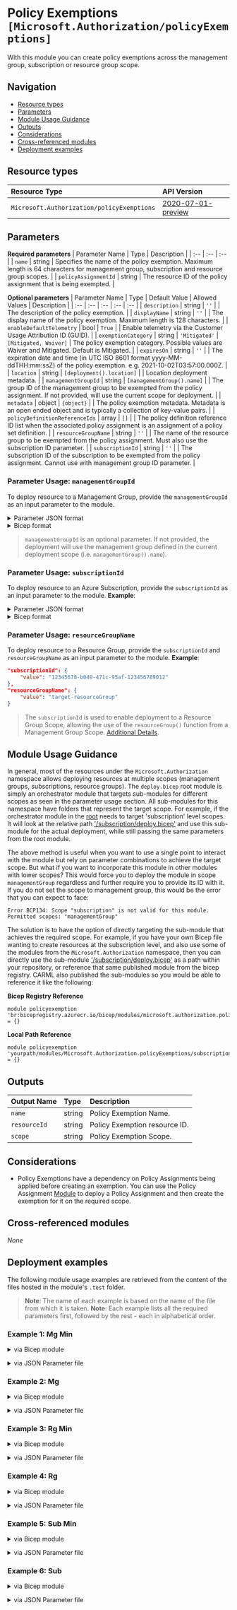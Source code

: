 # Policy Exemptions `[Microsoft.Authorization/policyExemptions]`

With this module you can create policy exemptions across the management group, subscription or resource group scope.

## Navigation

- [Resource types](#Resource-types)
- [Parameters](#Parameters)
- [Module Usage Guidance](#Module-Usage-Guidance)
- [Outputs](#Outputs)
- [Considerations](#Considerations)
- [Cross-referenced modules](#Cross-referenced-modules)
- [Deployment examples](#Deployment-examples)

## Resource types

| Resource Type | API Version |
| :-- | :-- |
| `Microsoft.Authorization/policyExemptions` | [2020-07-01-preview](https://docs.microsoft.com/en-us/azure/templates/Microsoft.Authorization/2020-07-01-preview/policyExemptions) |

## Parameters

**Required parameters**
| Parameter Name | Type | Description |
| :-- | :-- | :-- |
| `name` | string | Specifies the name of the policy exemption. Maximum length is 64 characters for management group, subscription and resource group scopes. |
| `policyAssignmentId` | string | The resource ID of the policy assignment that is being exempted. |

**Optional parameters**
| Parameter Name | Type | Default Value | Allowed Values | Description |
| :-- | :-- | :-- | :-- | :-- |
| `description` | string | `''` |  | The description of the policy exemption. |
| `displayName` | string | `''` |  | The display name of the policy exemption. Maximum length is 128 characters. |
| `enableDefaultTelemetry` | bool | `True` |  | Enable telemetry via the Customer Usage Attribution ID (GUID). |
| `exemptionCategory` | string | `'Mitigated'` | `[Mitigated, Waiver]` | The policy exemption category. Possible values are Waiver and Mitigated. Default is Mitigated. |
| `expiresOn` | string | `''` |  | The expiration date and time (in UTC ISO 8601 format yyyy-MM-ddTHH:mm:ssZ) of the policy exemption. e.g. 2021-10-02T03:57:00.000Z. |
| `location` | string | `[deployment().location]` |  | Location deployment metadata. |
| `managementGroupId` | string | `[managementGroup().name]` |  | The group ID of the management group to be exempted from the policy assignment. If not provided, will use the current scope for deployment. |
| `metadata` | object | `{object}` |  | The policy exemption metadata. Metadata is an open ended object and is typically a collection of key-value pairs. |
| `policyDefinitionReferenceIds` | array | `[]` |  | The policy definition reference ID list when the associated policy assignment is an assignment of a policy set definition. |
| `resourceGroupName` | string | `''` |  | The name of the resource group to be exempted from the policy assignment. Must also use the subscription ID parameter. |
| `subscriptionId` | string | `''` |  | The subscription ID of the subscription to be exempted from the policy assignment. Cannot use with management group ID parameter. |


### Parameter Usage: `managementGroupId`

To deploy resource to a Management Group, provide the `managementGroupId` as an input parameter to the module.


<details>

<summary>Parameter JSON format</summary>

```json
"managementGroupId": {
    "value": "contoso-group"
}
```

</details>


<details>

<summary>Bicep format</summary>

```bicep
managementGroupId: 'contoso-group'
```

</details>
<p>

> `managementGroupId` is an optional parameter. If not provided, the deployment will use the management group defined in the current deployment scope (i.e. `managementGroup().name`).

### Parameter Usage: `subscriptionId`

To deploy resource to an Azure Subscription, provide the `subscriptionId` as an input parameter to the module. **Example**:

<details>

<summary>Parameter JSON format</summary>

```json
"subscriptionId": {
    "value": "12345678-b049-471c-95af-123456789012"
}
```

</details>

<details>

<summary>Bicep format</summary>

```bicep
subscriptionId: '12345678-b049-471c-95af-123456789012'
```

</details>
<p>

### Parameter Usage: `resourceGroupName`

To deploy resource to a Resource Group, provide the `subscriptionId` and `resourceGroupName` as an input parameter to the module. **Example**:

```json
"subscriptionId": {
    "value": "12345678-b049-471c-95af-123456789012"
},
"resourceGroupName": {
    "value": "target-resourceGroup"
}
```

> The `subscriptionId` is used to enable deployment to a Resource Group Scope, allowing the use of the `resourceGroup()` function from a Management Group Scope. [Additional Details](https://github.com/Azure/bicep/pull/1420).

## Module Usage Guidance

In general, most of the resources under the `Microsoft.Authorization` namespace allows deploying resources at multiple scopes (management groups, subscriptions, resource groups). The `deploy.bicep` root module is simply an orchestrator module that targets sub-modules for different scopes as seen in the parameter usage section. All sub-modules for this namespace have folders that represent the target scope. For example, if the orchestrator module in the [root](deploy.bicep) needs to target 'subscription' level scopes. It will look at the relative path ['/subscription/deploy.bicep'](./subscription/deploy.bicep) and use this sub-module for the actual deployment, while still passing the same parameters from the root module.

The above method is useful when you want to use a single point to interact with the module but rely on parameter combinations to achieve the target scope. But what if you want to incorporate this module in other modules with lower scopes? This would force you to deploy the module in scope `managementGroup` regardless and further require you to provide its ID with it. If you do not set the scope to management group, this would be the error that you can expect to face:

```bicep
Error BCP134: Scope "subscription" is not valid for this module. Permitted scopes: "managementGroup"
```

The solution is to have the option of directly targeting the sub-module that achieves the required scope. For example, if you have your own Bicep file wanting to create resources at the subscription level, and also use some of the modules from the `Microsoft.Authorization` namespace, then you can directly use the sub-module ['/subscription/deploy.bicep'](./subscription/deploy.bicep) as a path within your repository, or reference that same published module from the bicep registry. CARML also published the sub-modules so you would be able to reference it like the following:

**Bicep Registry Reference**
```bicep
module policyexemption 'br:bicepregistry.azurecr.io/bicep/modules/microsoft.authorization.policyexemptions.subscription:version' = {}
```
**Local Path Reference**
```bicep
module policyexemption 'yourpath/modules/Microsoft.Authorization.policyExemptions/subscription/deploy.bicep' = {}
```

## Outputs

| Output Name | Type | Description |
| :-- | :-- | :-- |
| `name` | string | Policy Exemption Name. |
| `resourceId` | string | Policy Exemption resource ID. |
| `scope` | string | Policy Exemption Scope. |

## Considerations

- Policy Exemptions have a dependency on Policy Assignments being applied before creating an exemption. You can use the Policy Assignment [Module](../policyAssignments/deploy.bicep) to deploy a Policy Assignment and then create the exemption for it on the required scope.

## Cross-referenced modules

_None_

## Deployment examples

The following module usage examples are retrieved from the content of the files hosted in the module's `.test` folder.
   >**Note**: The name of each example is based on the name of the file from which it is taken.
   >**Note**: Each example lists all the required parameters first, followed by the rest - each in alphabetical order.

<h3>Example 1: Mg Min</h3>

<details>

<summary>via Bicep module</summary>

```bicep
module policyExemptions './Microsoft.Authorization/policyExemptions/deploy.bicep' = {
  name: '${uniqueString(deployment().name)}-policyExemptions'
  params: {
    // Required parameters
    name: '<<namePrefix>>-min-mg-polexem'
    policyAssignmentId: '/providers/Microsoft.Management/managementGroups/<<managementGroupId>>/providers/Microsoft.Authorization/policyAssignments/adp-<<namePrefix>>-mg-pass-loc-rg'
  }
}
```

</details>
<p>

<details>

<summary>via JSON Parameter file</summary>

```json
{
  "$schema": "https://schema.management.azure.com/schemas/2019-04-01/deploymentParameters.json#",
  "contentVersion": "1.0.0.0",
  "parameters": {
    // Required parameters
    "name": {
      "value": "<<namePrefix>>-min-mg-polexem"
    },
    "policyAssignmentId": {
      "value": "/providers/Microsoft.Management/managementGroups/<<managementGroupId>>/providers/Microsoft.Authorization/policyAssignments/adp-<<namePrefix>>-mg-pass-loc-rg"
    }
  }
}
```

</details>
<p>

<h3>Example 2: Mg</h3>

<details>

<summary>via Bicep module</summary>

```bicep
module policyExemptions './Microsoft.Authorization/policyExemptions/deploy.bicep' = {
  name: '${uniqueString(deployment().name)}-policyExemptions'
  params: {
    // Required parameters
    name: '<<namePrefix>>-mg-polexem'
    policyAssignmentId: '/providers/Microsoft.Management/managementGroups/<<managementGroupId>>/providers/Microsoft.Authorization/policyAssignments/adp-<<namePrefix>>-mg-pass-loc-rg'
    // Non-required parameters
    displayName: '[Display Name] policy exempt (management group scope)'
    exemptionCategory: 'Waiver'
    expiresOn: '2025-10-02T03:57:00Z'
    managementGroupId: '<<managementGroupId>>'
    metadata: {
      category: 'Security'
    }
  }
}
```

</details>
<p>

<details>

<summary>via JSON Parameter file</summary>

```json
{
  "$schema": "https://schema.management.azure.com/schemas/2019-04-01/deploymentParameters.json#",
  "contentVersion": "1.0.0.0",
  "parameters": {
    // Required parameters
    "name": {
      "value": "<<namePrefix>>-mg-polexem"
    },
    "policyAssignmentId": {
      "value": "/providers/Microsoft.Management/managementGroups/<<managementGroupId>>/providers/Microsoft.Authorization/policyAssignments/adp-<<namePrefix>>-mg-pass-loc-rg"
    },
    // Non-required parameters
    "displayName": {
      "value": "[Display Name] policy exempt (management group scope)"
    },
    "exemptionCategory": {
      "value": "Waiver"
    },
    "expiresOn": {
      "value": "2025-10-02T03:57:00Z"
    },
    "managementGroupId": {
      "value": "<<managementGroupId>>"
    },
    "metadata": {
      "value": {
        "category": "Security"
      }
    }
  }
}
```

</details>
<p>

<h3>Example 3: Rg Min</h3>

<details>

<summary>via Bicep module</summary>

```bicep
module policyExemptions './Microsoft.Authorization/policyExemptions/deploy.bicep' = {
  name: '${uniqueString(deployment().name)}-policyExemptions'
  params: {
    // Required parameters
    name: '<<namePrefix>>-min-rg-polexem'
    policyAssignmentId: '/subscriptions/<<subscriptionId>>/providers/Microsoft.Authorization/policyAssignments/adp-<<namePrefix>>-sb-pass-loc-rg'
    // Non-required parameters
    resourceGroupName: '<<resourceGroupName>>'
    subscriptionId: '<<subscriptionId>>'
  }
}
```

</details>
<p>

<details>

<summary>via JSON Parameter file</summary>

```json
{
  "$schema": "https://schema.management.azure.com/schemas/2019-04-01/deploymentParameters.json#",
  "contentVersion": "1.0.0.0",
  "parameters": {
    // Required parameters
    "name": {
      "value": "<<namePrefix>>-min-rg-polexem"
    },
    "policyAssignmentId": {
      "value": "/subscriptions/<<subscriptionId>>/providers/Microsoft.Authorization/policyAssignments/adp-<<namePrefix>>-sb-pass-loc-rg"
    },
    // Non-required parameters
    "resourceGroupName": {
      "value": "<<resourceGroupName>>"
    },
    "subscriptionId": {
      "value": "<<subscriptionId>>"
    }
  }
}
```

</details>
<p>

<h3>Example 4: Rg</h3>

<details>

<summary>via Bicep module</summary>

```bicep
module policyExemptions './Microsoft.Authorization/policyExemptions/deploy.bicep' = {
  name: '${uniqueString(deployment().name)}-policyExemptions'
  params: {
    // Required parameters
    name: '<<namePrefix>>-rg-polexem'
    policyAssignmentId: '/subscriptions/<<subscriptionId>>/providers/Microsoft.Authorization/policyAssignments/adp-<<namePrefix>>-sb-pass-loc-rg'
    // Non-required parameters
    displayName: '[Display Name] policy exempt (resource group scope)'
    exemptionCategory: 'Waiver'
    expiresOn: '2025-10-02T03:57:00Z'
    metadata: {
      category: 'Security'
    }
    resourceGroupName: '<<resourceGroupName>>'
    subscriptionId: '<<subscriptionId>>'
  }
}
```

</details>
<p>

<details>

<summary>via JSON Parameter file</summary>

```json
{
  "$schema": "https://schema.management.azure.com/schemas/2019-04-01/deploymentParameters.json#",
  "contentVersion": "1.0.0.0",
  "parameters": {
    // Required parameters
    "name": {
      "value": "<<namePrefix>>-rg-polexem"
    },
    "policyAssignmentId": {
      "value": "/subscriptions/<<subscriptionId>>/providers/Microsoft.Authorization/policyAssignments/adp-<<namePrefix>>-sb-pass-loc-rg"
    },
    // Non-required parameters
    "displayName": {
      "value": "[Display Name] policy exempt (resource group scope)"
    },
    "exemptionCategory": {
      "value": "Waiver"
    },
    "expiresOn": {
      "value": "2025-10-02T03:57:00Z"
    },
    "metadata": {
      "value": {
        "category": "Security"
      }
    },
    "resourceGroupName": {
      "value": "<<resourceGroupName>>"
    },
    "subscriptionId": {
      "value": "<<subscriptionId>>"
    }
  }
}
```

</details>
<p>

<h3>Example 5: Sub Min</h3>

<details>

<summary>via Bicep module</summary>

```bicep
module policyExemptions './Microsoft.Authorization/policyExemptions/deploy.bicep' = {
  name: '${uniqueString(deployment().name)}-policyExemptions'
  params: {
    // Required parameters
    name: '<<namePrefix>>-min-sub-polexem'
    policyAssignmentId: '/subscriptions/<<subscriptionId>>/providers/Microsoft.Authorization/policyAssignments/adp-<<namePrefix>>-sb-pass-loc-rg'
    // Non-required parameters
    subscriptionId: '<<subscriptionId>>'
  }
}
```

</details>
<p>

<details>

<summary>via JSON Parameter file</summary>

```json
{
  "$schema": "https://schema.management.azure.com/schemas/2019-04-01/deploymentParameters.json#",
  "contentVersion": "1.0.0.0",
  "parameters": {
    // Required parameters
    "name": {
      "value": "<<namePrefix>>-min-sub-polexem"
    },
    "policyAssignmentId": {
      "value": "/subscriptions/<<subscriptionId>>/providers/Microsoft.Authorization/policyAssignments/adp-<<namePrefix>>-sb-pass-loc-rg"
    },
    // Non-required parameters
    "subscriptionId": {
      "value": "<<subscriptionId>>"
    }
  }
}
```

</details>
<p>

<h3>Example 6: Sub</h3>

<details>

<summary>via Bicep module</summary>

```bicep
module policyExemptions './Microsoft.Authorization/policyExemptions/deploy.bicep' = {
  name: '${uniqueString(deployment().name)}-policyExemptions'
  params: {
    // Required parameters
    name: '<<namePrefix>>-sub-polexem'
    policyAssignmentId: '/subscriptions/<<subscriptionId>>/providers/Microsoft.Authorization/policyAssignments/adp-<<namePrefix>>-sb-pass-loc-rg'
    // Non-required parameters
    displayName: '[Display Name] policy exempt (subscription scope)'
    exemptionCategory: 'Waiver'
    expiresOn: '2025-10-02T03:57:00Z'
    metadata: {
      category: 'Security'
    }
    subscriptionId: '<<subscriptionId>>'
  }
}
```

</details>
<p>

<details>

<summary>via JSON Parameter file</summary>

```json
{
  "$schema": "https://schema.management.azure.com/schemas/2019-04-01/deploymentParameters.json#",
  "contentVersion": "1.0.0.0",
  "parameters": {
    // Required parameters
    "name": {
      "value": "<<namePrefix>>-sub-polexem"
    },
    "policyAssignmentId": {
      "value": "/subscriptions/<<subscriptionId>>/providers/Microsoft.Authorization/policyAssignments/adp-<<namePrefix>>-sb-pass-loc-rg"
    },
    // Non-required parameters
    "displayName": {
      "value": "[Display Name] policy exempt (subscription scope)"
    },
    "exemptionCategory": {
      "value": "Waiver"
    },
    "expiresOn": {
      "value": "2025-10-02T03:57:00Z"
    },
    "metadata": {
      "value": {
        "category": "Security"
      }
    },
    "subscriptionId": {
      "value": "<<subscriptionId>>"
    }
  }
}
```

</details>
<p>
